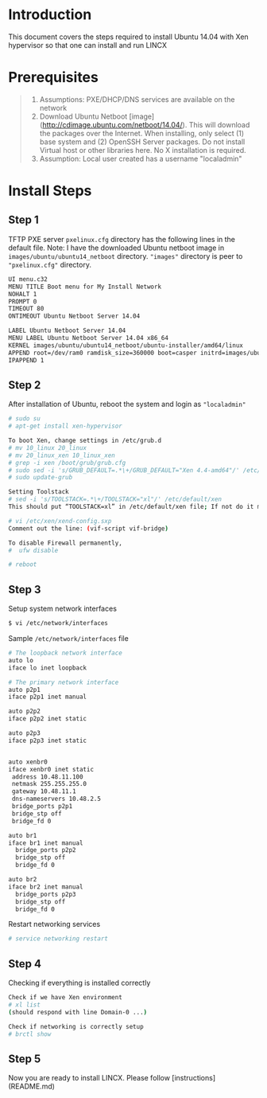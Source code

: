 # Introduction
This document covers the steps required to install Ubuntu 14.04 with 
Xen hypervisor so that one can install and run LINCX

# Prerequisites
>1. Assumptions: PXE/DHCP/DNS services are available on the network
>2. Download Ubuntu Netboot [image] (http://cdimage.ubuntu.com/netboot/14.04/).
This will download the packages over the Internet.  When installing, only 
select (1) base system and (2) OpenSSH Server packages.  Do not install 
Virtual host or other libraries here. No X installation is required.
>3. Assumption: Local user created has a username "localadmin"

# Install Steps

## Step 1
TFTP PXE server ```pxelinux.cfg``` directory has the following lines in the default file.
Note: I have the downloaded Ubuntu netboot image in ```images/ubuntu/ubuntu14_netboot```
directory.  ```"images"``` directory is peer to ```"pxelinux.cfg"``` directory.

```bash
UI menu.c32
MENU TITLE Boot menu for My Install Network
NOHALT 1
PROMPT 0
TIMEOUT 80
ONTIMEOUT Ubuntu Netboot Server 14.04

LABEL Ubuntu Netboot Server 14.04
MENU LABEL Ubuntu Netboot Server 14.04 x86_64
KERNEL images/ubuntu/ubuntu14_netboot/ubuntu-installer/amd64/linux
APPEND root=/dev/ram0 ramdisk_size=360000 boot=casper initrd=images/ubuntu/ubuntu14_netboot/ubuntu-installer/amd64/initrd.gz +++
IPAPPEND 1
```

## Step 2
After installation of Ubuntu, reboot the system and login as ```"localadmin"```
```bash
# sudo su
# apt-get install xen-hypervisor

To boot Xen, change settings in /etc/grub.d
# mv 10_linux 20_linux
# mv 20_linux_xen 10_linux_xen
# grep -i xen /boot/grub/grub.cfg
# sudo sed -i 's/GRUB_DEFAULT=.*\+/GRUB_DEFAULT="Xen 4.4-amd64"/' /etc/default/grub
# sudo update-grub

Setting Toolstack
# sed -i 's/TOOLSTACK=.*\+/TOOLSTACK="xl"/' /etc/default/xen
This should put “TOOLSTACK=xl” in /etc/default/xen file; If not do it manually

# vi /etc/xen/xend-config.sxp
Comment out the line: (vif-script vif-bridge)

To disable Firewall permanently,
#  ufw disable

# reboot
```

## Step 3
Setup system network interfaces
```bash
$ vi /etc/network/interfaces
```
Sample ```/etc/network/interfaces``` file
```bash
# The loopback network interface
auto lo
iface lo inet loopback

# The primary network interface
auto p2p1
iface p2p1 inet manual

auto p2p2
iface p2p2 inet static

auto p2p3
iface p2p3 inet static


auto xenbr0
iface xenbr0 inet static
 address 10.48.11.100
 netmask 255.255.255.0
 gateway 10.48.11.1
 dns-nameservers 10.48.2.5
 bridge_ports p2p1
 bridge_stp off
 bridge_fd 0

auto br1
iface br1 inet manual
  bridge_ports p2p2
  bridge_stp off
  bridge_fd 0

auto br2
iface br2 inet manual
  bridge_ports p2p3
  bridge_stp off
  bridge_fd 0
```
Restart networking services

```bash
# service networking restart
```
## Step 4
Checking if everything is installed correctly
```bash
Check if we have Xen environment
# xl list
(should respond with line Domain-0 ...)

Check if networking is correctly setup
# brctl show
```
## Step 5
Now you are ready to install LINCX.  Please follow [instructions] (README.md)
